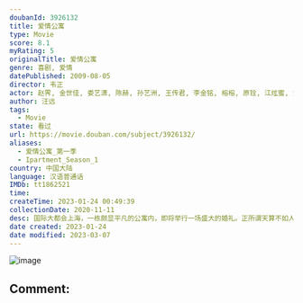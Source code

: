 ```yaml
---
doubanId: 3926132
title: 爱情公寓
type: Movie
score: 8.1
myRating: 5
originalTitle: 爱情公寓
genre: 喜剧, 爱情
datePublished: 2009-08-05
director: 韦正
actor: 赵霁, 金世佳, 娄艺潇, 陈赫, 孙艺洲, 王传君, 李金铭, 榕榕, 原铨, 江炫蜜, 黄依依, 马彬茵, 肖淑丽, 高安义, 朱莲华, 邓雯, 黄墨寒, 吴建中, 司雯, 柯云, 王缪, 杜俊, 石子良, 张佳莹, 程泓, 王文娜, 刘思巍, 李佳航, 李志良, 顾隽瑶, 单纯, 袁俊杰, 袁愿, 沈玥, 李姝, 李帅, 杨志英, 胡朝政, 张文印, 谢晖
author: 汪远
tags:
  - Movie
state: 看过
url: https://movie.douban.com/subject/3926132/
aliases:
  - 爱情公寓_第一季
  - Ipartment_Season_1
country: 中国大陆
language: 汉语普通话
IMDb: tt1862521
time: 
createTime: 2023-01-24 00:49:39
collectionDate: 2020-11-11
desc: 国际大都会上海，一栋颇显平凡的公寓内，即将举行一场盛大的婚礼。正所谓天算不如人算，虽然此前经过周密准备，但是几名爱恨纠葛的孽侣乱入，以及各种意想不到的状况，令婚礼朝着难以预见的方向发展。在此之后，公寓...
date created: 2023-01-24
date modified: 2023-03-07
---
```


![image](p2325129230.jpg)

Comment:
---
